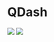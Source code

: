 # QDash

[![][ci-img]][ci-url]
[![][docs-dev-img]][docs-dev-url]

[docs-dev-img]: https://img.shields.io/badge/docs-dev-blue.svg
[docs-dev-url]: https://ty-zhao.github.io/QDash.jl/dev/

[ci-img]: https://github.com/ty-zhao/QDash.jl/actions/workflows/CI.yml/badge.svg?branch=main
[ci-url]: https://github.com/ty-zhao/QDash.jl/actions/workflows/CI.yml?query=branch%3Amain
